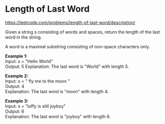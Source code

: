 # Length of Last Word
https://leetcode.com/problems/length-of-last-word/description/

Given a string s consisting of words and spaces, return the length of the last word in the string.

A word is a maximal 
substring
 consisting of non-space characters only.

<b>Example 1:</b>\
Input: s = "Hello World"\
Output: 5
Explanation: The last word is "World" with length 5.

<b>Example 2:</b>\
Input: s = "   fly me   to   the moon  "\
Output: 4\
Explanation: The last word is "moon" with length 4.

<b>Example 3:</b>\
Input: s = "luffy is still joyboy"\
Output: 6\
Explanation: The last word is "joyboy" with length 6.